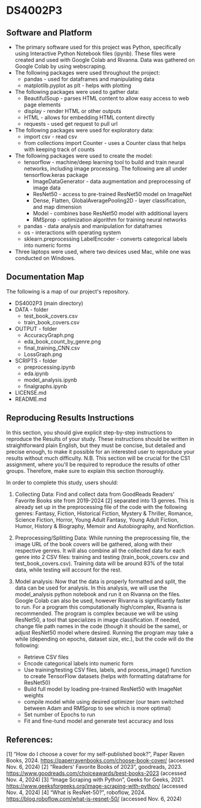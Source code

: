 # DS4002P3
## Software and Platform
* The primary software used for this project was Python, specifically using Interactive Python Notebook files (ipynb). These files were created and used with Google Colab and Rivanna. Data was gathered on Google Colab by using webscraping.
* The following packages were used throughout the project: 
  * pandas - used for dataframes and manipulating data
  * matplotlib.pyplot as plt - helps with plotting
* The following packages were used to gather data:
    * BeautifulSoup - parses HTML content to allow easy access to web page elements
    * display - render HTML or other outputs
    * HTML - allows for embedding HTML content directly
    * requests - used get request to pull url
* The following packages were used for exploratory data:
    * import csv - read csv
    * from collections import Counter - uses a Counter class that helps with keeping track of counts
* The following packages were used to create the model:
    * tensorflow - machine/deep learning tool to build and train neural networks, including image processing. The following are all under tensorflow.keras package
        * ImageDataGenerator - data augmentation and preprocessing of image data
        * ResNet50 - access to pre-trained ResNet50 model on ImageNet
        * Dense, Flatten, GlobalAveragePooling2D - layer classification, and map dimension
        * Model - combines base ResNet50 model with additional layers
        * RMSprop - optimization algorithm for training neural networks
    * pandas - data analysis and manipulation for dataframes
    * os - interactions with operating system
    * sklearn.preprocessing LabelEncoder - converts categorical labels into numeric forms
* Three laptops were used, where two devices used Mac, while one was conducted on Windows.
## Documentation Map
The following is a map of our project's repository.
* DS4002P3 (main directory)
 * DATA - folder
   * test_book_covers.csv
   * train_book_covers.csv
 * OUTPUT - folder
   * AccuracyGraph.png
   * eda_book_count_by_genre.png
   * final_training_CNN.csv
   * LossGraph.png
 * SCRIPTS - folder
   * preprocessing.ipynb
   * eda.ipynb
   * model_analysis.ipynb
   * finalgraphs.ipynb
 * LICENSE.md
 * README.md
## Reproducing Results Instructions
In this section, you should give explicit step-by-step instructions to reproduce the Results of your study. These instructions should be written in straightforward plain English, but they must be concise, but detailed and precise enough, to make it possible for an interested user to reproduce your results without much difficulty. N.B. This section will be crucial for the CS1 assignment, where you'll be required to reproduce the results of other groups. Therefore, make sure to explain this section thoroughly.

In order to complete this study, users should:
1. Collecting Data: Find and collect data from GoodReads Readers' Favorite Books site from 2019-2024 [2] separated into 13 genres. This is already set up in the preprocessing file of the code with the following genres: Fantasy, Fiction, Historical Fiction, Mystery & Thriller, Romance, Science Fiction, Horror, Young Adult Fantasy, Young Adult Fiction, Humor, History & Biography, Memoir and Autobiography, and Nonfiction.
2. Preprocessing/Splitting Data: While running the preprocessing file, the image URL of the book covers will be gathered, along with their respective genres. It will also combine all the collected data for each genre into 2 CSV files: training and testing (train_book_covers.csv and test_book_covers.csv). Training data will be around 83% of the total data, while testing will account for the rest.

3. Model analysis: Now that the data is properly formatted and split, the data can be used for analysis. In this analysis, we will use the model_analysis python notebook and run it on Rivanna on the files. Google Colab can also be used, however Rivanna is significantly faster to run. For a program this computationally high/complex, Rivanna is recommended. The program is complex because we will be using ResNet50, a tool that specializes in image classification. If needed, change file path names in the code (though it should be the same), or adjust ResNet50 model where desired. Running the program may take a while (depending on epochs, dataset size, etc.), but the code will do the following:
    * Retrieve CSV files
    * Encode categorical labels into numeric form
    * Use training/testing CSV files, labels, and process_image() function to create TensorFlow datasets (helps with formatting dataframe for ResNet50)
    * Build full model by loading pre-trained ResNet50 with ImageNet weights
    * compile model while using desired optimizer (our team switched between Adam and RMSprop to see which is more optimal)
    * Set number of Epochs to run
    * Fit and fine-tund model and generate test accuracy and loss

## References:
[1] “How do I choose a cover for my self-published book?”, Paper Raven Books, 2024. https://paperravenbooks.com/choose-book-cover/ (accessed Nov. 6, 2024)
[2] “Readers' Favorite Books of 2023”, goodreads, 2023. https://www.goodreads.com/choiceawards/best-books-2023 (accessed Nov. 4, 2024)
[3] “Image Scraping with Python”, Geeks for Geeks, 2021. https://www.geeksforgeeks.org/image-scraping-with-python/ (accessed Nov. 4, 2024)
[4] “What is ResNet-50?”, roboflow, 2024. https://blog.roboflow.com/what-is-resnet-50/  (accessed Nov. 6, 2024)
